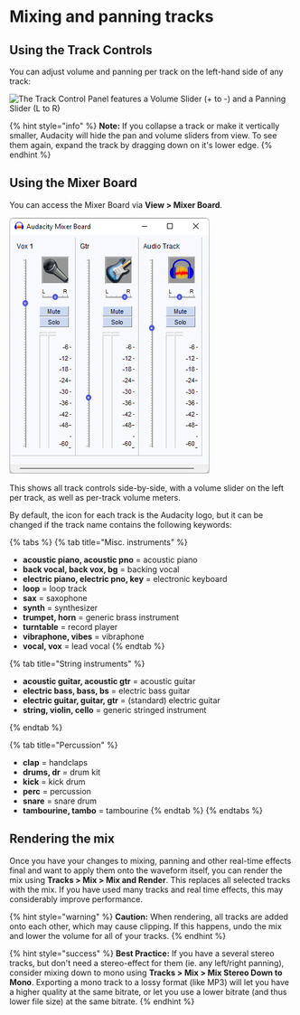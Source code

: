 # Mixing and panning tracks

## Using the Track Controls

You can adjust volume and panning per track on the left-hand side of any track:

![The Track Control Panel features a Volume Slider (+ to -) and a Panning Slider (L to R)](../.gitbook/assets/Volume\_Panning.png)

{% hint style="info" %}
**Note:** If you collapse a track or make it vertically smaller, Audacity will hide the pan and volume sliders from view. To see them again, expand the track by dragging down on it's lower edge.
{% endhint %}

## Using the Mixer Board

You can access the Mixer Board via **View > Mixer Board**.

![](../.gitbook/assets/mixer.png)

This shows all track controls side-by-side, with a volume slider on the left per track, as well as per-track volume meters.&#x20;

By default, the icon for each track is the Audacity logo, but it can be changed if the track name contains the following keywords:

{% tabs %}
{% tab title="Misc. instruments" %}
* **acoustic piano, acoustic pno** = acoustic piano
* **back vocal, back vox, bg** = backing vocal
* **electric piano, electric pno, key** = electronic keyboard
* **loop** = loop track
* **sax** = saxophone
* **synth** = synthesizer
* **trumpet, horn** = generic brass instrument
* **turntable** = record player
* **vibraphone, vibes** = vibraphone
* **vocal, vox** = lead vocal
{% endtab %}

{% tab title="String instruments" %}
* **acoustic guitar, acoustic gtr** = acoustic guitar
* **electric bass, bass, bs** = electric bass guitar
* **electric guitar, guitar, gtr** = (standard) electric guitar
* **string, violin, cello** = generic stringed instrument


{% endtab %}

{% tab title="Percussion" %}
* **clap** = handclaps
* **drums, dr** = drum kit
* **kick** = kick drum
* **perc** = percussion
* **snare** = snare drum
* **tambourine, tambo** = tambourine
{% endtab %}
{% endtabs %}

## Rendering the mix

Once you have your changes to mixing, panning and other real-time effects final and want to apply them onto the waveform itself, you can render the mix using **Tracks > Mix > Mix and Render**. This replaces all selected tracks with the mix. If you have used many tracks and real time effects, this may considerably improve performance.&#x20;

{% hint style="warning" %}
**Caution:** When rendering, all tracks are added onto each other, which may cause clipping. If this happens, undo the mix and lower the volume for all of your tracks.&#x20;
{% endhint %}

{% hint style="success" %}
**Best Practice:** If you have a several stereo tracks, but don't need a stereo-effect for them (ie. any left/right panning), consider mixing down to mono using **Tracks > Mix > Mix Stereo Down to Mono**. Exporting a mono track to a lossy format (like MP3) will let you have a higher quality at the same bitrate, or let you use a lower bitrate (and thus lower file size) at the same bitrate.
{% endhint %}
